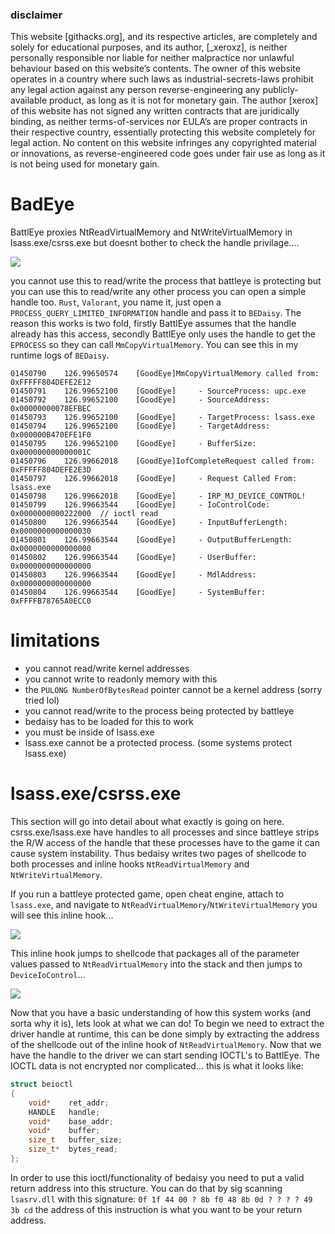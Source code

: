 ### disclaimer

This website [githacks.org], and its respective articles, are completely and solely for educational purposes, and its author, [_xeroxz], is neither personally responsible nor liable for neither malpractice nor unlawful behaviour based on this website’s contents. The owner of this website operates in a country where such laws as industrial-secrets-laws prohibit any legal action against any person reverse-engineering any publicly-available product, as long as it is not for monetary gain. The author [xerox] of this website has not signed any written contracts that are juridically binding, as neither terms-of-services nor EULA’s are proper contracts in their respective country, essentially protecting this website completely for legal action. No content on this website infringes any copyrighted material or innovations, as reverse-engineered code goes under fair use as long as it is not being used for monetary gain.

# BadEye

BattlEye proxies NtReadVirtualMemory and NtWriteVirtualMemory in lsass.exe/csrss.exe but doesnt bother to check the handle privilage....

<img src="https://imgur.com/5MjFoHg.png"/>

you cannot use this to read/write the process that battleye is protecting but you can use
this to read/write any other process you can open a simple handle too. `Rust`, `Valorant`, you name it, just open a `PROCESS_QUERY_LIMITED_INFORMATION` handle and pass it to `BEDaisy`. The reason
this works is two fold, firstly BattlEye assumes that the handle already has this access, secondly BattlEye only uses the handle to get the `EPROCESS` so they can call `MmCopyVirtualMemory`. You can see
this in my runtime logs of `BEDaisy`.

```
01450790	126.99650574	[GoodEye]MmCopyVirtualMemory called from: 0xFFFFF804DEFE2E12	
01450791	126.99652100	[GoodEye]     - SourceProcess: upc.exe	
01450792	126.99652100	[GoodEye]     - SourceAddress: 0x00000000078EFBEC	
01450793	126.99652100	[GoodEye]     - TargetProcess: lsass.exe	
01450794	126.99652100	[GoodEye]     - TargetAddress: 0x000000B470EFE1F0	
01450795	126.99652100	[GoodEye]     - BufferSize: 0x000000000000001C	
01450796	126.99662018	[GoodEye]IofCompleteRequest called from: 0xFFFFF804DEFE2E3D	
01450797	126.99662018	[GoodEye]     - Request Called From: lsass.exe	
01450798	126.99662018	[GoodEye]     - IRP_MJ_DEVICE_CONTROL!	
01450799	126.99663544	[GoodEye]     - IoControlCode:  0x0000000000222000	// ioctl read
01450800	126.99663544	[GoodEye]     - InputBufferLength: 0x0000000000000030	
01450801	126.99663544	[GoodEye]     - OutputBufferLength: 0x0000000000000000	
01450802	126.99663544	[GoodEye]     - UserBuffer: 0x0000000000000000	
01450803	126.99663544	[GoodEye]     - MdlAddress: 0x0000000000000000	
01450804	126.99663544	[GoodEye]     - SystemBuffer: 0xFFFFB78765A0ECC0
```

# limitations

- you cannot read/write kernel addresses 
- you cannot write to readonly memory with this
- the `PULONG NumberOfBytesRead` pointer cannot be a kernel address (sorry tried lol)
- you cannot read/write to the process being protected by battleye
- bedaisy has to be loaded for this to work
- you must be inside of lsass.exe
- lsass.exe cannot be a protected process. (some systems protect lsass.exe)

# lsass.exe/csrss.exe

This section will go into detail about what exactly is going on here. csrss.exe/lsass.exe have handles to all processes and since battleye strips the R/W access of the handle that these processes have
to the game it can cause system instability. Thus bedaisy writes two pages of shellcode to both processes and inline hooks `NtReadVirtualMemory` and `NtWriteVirtualMemory`.

If you run a battleye protected game, open cheat engine, attach to `lsass.exe`, and navigate to `NtReadVirtualMemory`/`NtWriteVirtualMemory` you will see this inline hook...

<img src="https://imgur.com/E7KAeoV.png"/>

This inline hook jumps to shellcode that packages all of the parameter values passed to `NtReadVirtualMemory` into the stack and then jumps to `DeviceIoControl`...

<img src="https://imgur.com/DpFyC9p.png"/>

Now that you have a basic understanding of how this system works (and sorta why it is), lets look at what we can do!
To begin we need to extract the driver handle at runtime, this can be done simply by extracting the address of the shellcode out of the inline hook of `NtReadVirtualMemory`. Now that we have 
the handle to the driver we can start sending IOCTL's to BattlEye. The IOCTL data is not encrypted nor complicated... this is what it looks like:

```cpp
struct beioctl
{
	void*    ret_addr;
	HANDLE   handle;
	void*    base_addr;
	void*    buffer;
	size_t   buffer_size;
	size_t*  bytes_read;
};
```

In order to use this ioctl/functionality of bedaisy you need to put a valid return address into this structure. You can do that by sig scanning `lsasrv.dll` with this signature:
`0f 1f 44 00 ? 8b f0 48 8b 0d ? ? ? ? 49 3b cd` the address of this instruction is what you want to be your return address.


